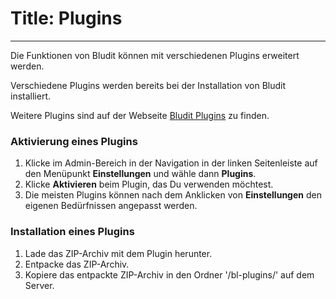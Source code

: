 # Title: Plugins
<!-- Position: 5 -->
---
Die Funktionen von Bludit können mit verschiedenen Plugins erweitert werden.

Verschiedene Plugins werden bereits bei der Installation von Bludit installiert.

Weitere Plugins sind auf der Webseite [Bludit Plugins](https://plugins.bludit.com) zu finden.

### Aktivierung eines Plugins
1. Klicke im Admin-Bereich in der Navigation in der linken Seitenleiste auf den Menüpunkt **Einstellungen** und wähle dann **Plugins**.
2. Klicke **Aktivieren** beim Plugin, das Du verwenden möchtest.
3. Die meisten Plugins können nach dem Anklicken von **Einstellungen** den eigenen Bedürfnissen angepasst werden.

### Installation eines Plugins
1. Lade das ZIP-Archiv mit dem Plugin herunter.
2. Entpacke das ZIP-Archiv.
3. Kopiere das entpackte ZIP-Archiv in den Ordner '/bl-plugins/' auf dem Server.
